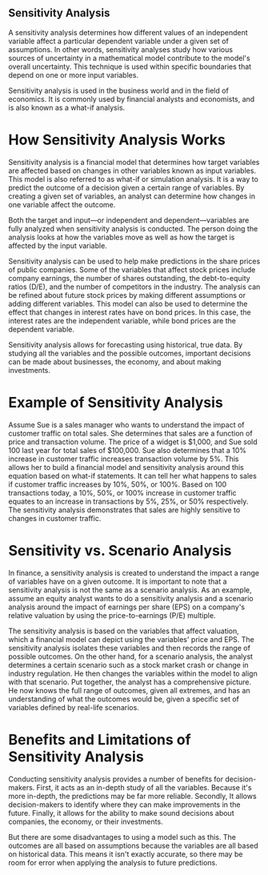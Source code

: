 ## Sensitivity Analysis ##

A sensitivity analysis determines how different values of an independent variable affect a particular dependent variable under a given set of assumptions. In other words, sensitivity analyses study how various sources of uncertainty in a mathematical model contribute to the model's overall uncertainty. This technique is used within specific boundaries that depend on one or more input variables.

Sensitivity analysis is used in the business world and in the field of economics. It is commonly used by financial analysts and economists, and is also known as a what-if analysis.

# How Sensitivity Analysis Works

Sensitivity analysis is a financial model that determines how target variables are affected based on changes in other variables known as input variables. This model is also referred to as what-if or simulation analysis. It is a way to predict the outcome of a decision given a certain range of variables. By creating a given set of variables, an analyst can determine how changes in one variable affect the outcome.

Both the target and input—or independent and dependent—variables are fully analyzed when sensitivity analysis is conducted. The person doing the analysis looks at how the variables move as well as how the target is affected by the input variable.

Sensitivity analysis can be used to help make predictions in the share prices of public companies. Some of the variables that affect stock prices include company earnings, the number of shares outstanding, the debt-to-equity ratios (D/E), and the number of competitors in the industry. The analysis can be refined about future stock prices by making different assumptions or adding different variables. This model can also be used to determine the effect that changes in interest rates have on bond prices. In this case, the interest rates are the independent variable, while bond prices are the dependent variable.

Sensitivity analysis allows for forecasting using historical, true data. By studying all the variables and the possible outcomes, important decisions can be made about businesses, the economy, and about making investments.

# Example of Sensitivity Analysis

Assume Sue is a sales manager who wants to understand the impact of customer traffic on total sales. She determines that sales are a function of price and transaction volume. The price of a widget is $1,000, and Sue sold 100 last year for total sales of $100,000. Sue also determines that a 10% increase in customer traffic increases transaction volume by 5%. This allows her to build a financial model and sensitivity analysis around this equation based on what-if statements. It can tell her what happens to sales if customer traffic increases by 10%, 50%, or 100%. Based on 100 transactions today, a 10%, 50%, or 100% increase in customer traffic equates to an increase in transactions by 5%, 25%, or 50% respectively. The sensitivity analysis demonstrates that sales are highly sensitive to changes in customer traffic.

# Sensitivity vs. Scenario Analysis

In finance, a sensitivity analysis is created to understand the impact a range of variables have on a given outcome. It is important to note that a sensitivity analysis is not the same as a scenario analysis. As an example, assume an equity analyst wants to do a sensitivity analysis and a scenario analysis around the impact of earnings per share (EPS) on a company's relative valuation by using the price-to-earnings (P/E) multiple.

The sensitivity analysis is based on the variables that affect valuation, which a financial model can depict using the variables' price and EPS. The sensitivity analysis isolates these variables and then records the range of possible outcomes. On the other hand, for a scenario analysis, the analyst determines a certain scenario such as a stock market crash or change in industry regulation. He then changes the variables within the model to align with that scenario. Put together, the analyst has a comprehensive picture. He now knows the full range of outcomes, given all extremes, and has an understanding of what the outcomes would be, given a specific set of variables defined by real-life scenarios.

# Benefits and Limitations of Sensitivity Analysis

Conducting sensitivity analysis provides a number of benefits for decision-makers. First, it acts as an in-depth study of all the variables. Because it's more in-depth, the predictions may be far more reliable. Secondly, It allows decision-makers to identify where they can make improvements in the future. Finally, it allows for the ability to make sound decisions about companies, the economy, or their investments.

But there are some disadvantages to using a model such as this. The outcomes are all based on assumptions because the variables are all based on historical data. This means it isn't exactly accurate, so there may be room for error when applying the analysis to future predictions.